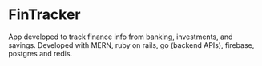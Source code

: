 # FinTracker

App developed to track finance info from banking, investments, and savings. Developed with MERN, ruby on rails, go (backend APIs), firebase, postgres and redis.
